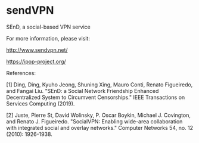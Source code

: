 # sendVPN
SEnD, a social-based VPN service

For more information, please visit:

http://www.sendvpn.net/

https://ipop-project.org/

References:

[1] Ding, Ding, Kyuho Jeong, Shuning Xing, Mauro Conti, Renato Figueiredo, and Fangai Liu. "SEnD: a Social Network Friendship Enhanced Decentralized System to Circumvent Censorships." IEEE Transactions on Services Computing (2019).

[2] Juste, Pierre St, David Wolinsky, P. Oscar Boykin, Michael J. Covington, and Renato J. Figueiredo. "SocialVPN: Enabling wide-area collaboration with integrated social and overlay networks." Computer Networks 54, no. 12 (2010): 1926-1938.
